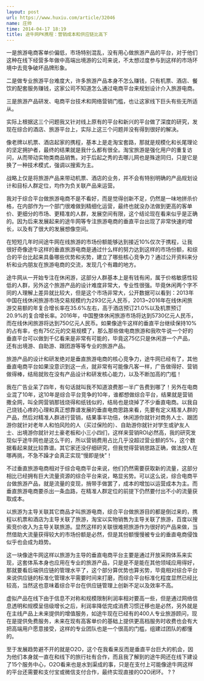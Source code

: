 ```yaml
---
layout: post
url: https://www.huxiu.com/article/32046
name: 庄帅
time: 2014-04-17 18:19
title: 途牛网PK携程：营销成本和供应链比高下
---
```

一是旅游电商客单价偏低，市场特别混乱，没有用心做旅游产品的平台，对于他们这种在线下经营多年做中高端出境游的公司来说，不太想过度参与到这样的市场环境中去竞争破坏品牌形象。

二是做专业旅游平台难度大，许多旅游产品本身不怎么赚钱，只有机票、酒店、餐饮的配套服务赚钱，这家公司不知道怎么通过电商平台来规划设计介入旅游电商。

三是旅游产品研发、电商平台技术和网络营销门槛，也让这家线下巨头有些无所适从。

实际上根据这三个问题我又针对线上原有的平台和新兴的平台做了深度的研究，发现在综合的酒店、旅游平台上，实际上这三个问题并没有得到很好的解决。

像老牌以机票、酒店起家的携程，基本上是走淘宝套路，那就是规模化和长尾理论的坚定拥护者，最终的结果就是我什么都有很全。淘宝旅游是强化用户的重复访问，从而带动实物类商品销售。对于后起之秀的去哪儿网也是殊途同归，只是它是换了一种技术模式，强调以搜索为主。

战略上仅是将旅游产品来带动机票、酒店的业务，并不会有特别明确的产品规划设计和目标人群定位，均作为负关联产品来运营。

我对于综合平台做旅游电商不是不看好，而是觉得创新不足，仍然是一味地拼杀价格，在内部作为一个部门很难做到精细化运营，最终也就没办法做到更高的客单价、更细分的市场、更精准的人群，发展空间有限，这个结论现在看来似乎是正确的。因为后来发展起来的途牛网等专注旅游电商的垂直平台出现了非常快速的增长，以及有了很大的发展想像空间。

在短短几年时间途牛网在线旅游的市场份额能够达到接近10%仅次于携程，让我很好奇像途牛这样的垂直旅游电商是通过什么样的努力达到这样的市场份额，和综合的平台比起来具备哪些优势和劣势，建立了哪些核心竞争力？通过公开资料来分析和业内朋友在旅游电商的交流，发现几个有趣的地方。

途牛网从一开始专注在休闲游，这部分人群基本上是有钱有闲，属于价格敏感性较低的人群，另外这个旅游产品的设计难度非常大，专业性很强。毕竟休闲两个字不同的人理解上差异就比较大，但是这个市场非常大，公开数据可以看到：2013年中国在线休闲旅游市场交易规模约为293亿元人民币，2013~2016年在线休闲旅游交易额的年复合增长率在35.6%左右，高于酒店预订21.0%以及机票预订20.9%的复合增长率。2016年，中国整体休闲旅游市场将达到5730亿元人民币，而在线休闲旅游将达到750亿元人民币。如果像途牛这样的垂直平台继续保持10%的占有率，也有75亿元的交易规模了，那么那些做电商旅游和我吹牛说一个好的垂直平台可以做到千亿看来是非常有可能的，毕竟这75亿只是休闲游一个产品，还有出境游、自助游、跟团游等等专业的旅游产品。

旅游产品的设计和研发绝对是垂直旅游电商的核心竞争力，途牛网已经有了，其他垂直电商平台如果没意识到这一点，就非常有可能像凡客一样，广告做得好、营销做得棒，结局就败在没有产品设计和研发核心能力，以及不断加高的门槛！

我在广告业呆了四年，有句话就叫我不知道浪费那一半广告费到哪了！另外在电商业混了10年，这10年是综合平台竞争的10年，谁都想做综合平台，结果就是营销撒全网，叫全网营销那钱烧得和纸钱似的，结局也是烧掉了不少垂直电商。以我自己烧钱心疼的心理和真正想靠谱发展的垂直电商思路来看，先要有定义精准人群的产品，然后对精准人群进行营销，结果事半功倍，休闲游你就针对商务人士、跟团游你就针对老年人和怕风险的人（买过保险的）、自助游你就针对学生或驴友人士、出境游你就针对土豪老板和小三小四们，这样来营销ROI必然高，我的研究发现似乎途牛网也是这么干的，所以营销费用占比几乎没超过营业额的5%，这个数据看起来就比较靠谱。其它家还没仔细研究，但我觉得营销思路正确，做法按人在哪再挑，不急不躁才会真正实现“慢即是快”！

不过垂直旅游电商相对于综合电商平台来说，他们仍然需要获取新的流量，这部分相比已经拥有巨大流量资源的综合平台来说，略显劣势。可以这么说，综合电商平台做旅游产品，就是流量的变现，捎带手做罢了，成本的增加以运营成本为主。而垂直旅游电商要杀出一条血路，在精准人群定位的前提下仍然要付出不小的流量获取成本。

以旅游为主导关联其它商品才叫旅游电商，综合平台做旅游目的都是倒过来的，携程以机票和酒店为主导关联了旅游，淘宝以实物销售为主导关联了旅游，百度以搜索竞价收入为主导关联旅游。显然这样的关联很难把旅游作为很好的产品来做，当然借助大流量获得较大的市场份额是必然，但是其份额慢慢被专业的垂直电商侵蚀似乎也会成为趋势。

这一块像途牛网这样以旅游为主导的垂直电商平台主要是通过开放采购体系来实现，这套体系本身也应用在专业的旅游产品，只是是不是能在其他领域应用得好，那就要看后端供应链的管理水平了，这个部分算优势也算劣势，毕竟相对综合平台来说供应链的标准化管理水平需要时间来打磨，而综合平台标准化程度显然已经比较高，当然这也意味着综合平台在供应链管理上创新不足以及效率不高。

虚拟产品在线下由于信息不对称和规模限制利润率相对要高一些，但是通过网络信息透明和规模呈倍级增长之后，利润率降低完成消费习惯迁移也是必然，另外就是在主线产品上未来提供的增值服务，如途牛现在已经有的400人专业旅游顾问，现在是提供免费服务，未来在现有高客单价的基础上提供更高档服务时收费也会有大把高端用户愿意接受，这样的专业团队也是一个很高的门槛，组建过团队的都懂的。

至于发展趋势避不开的就是O2O，这个在我看来反而是垂直平台巨大的机会，因为他们本身就一直在和线下的旅行社有合作，而且我了解到的途牛网还在线下建设了15个服务中心，O2O看来也是水到渠成的事，只是在支付上可能像途牛网这样的平台还需要和支付宝或微信支付合作，最终实现直接的O2O闭环。 ? ?

